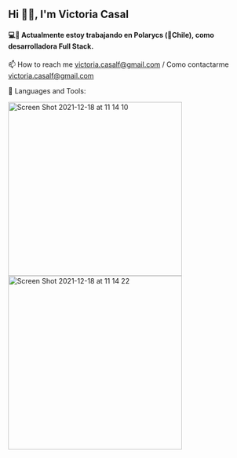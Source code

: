 <h2>Hi 👋🏼, I'm Victoria Casal</h2>

<h4>💻📲 Actualmente estoy trabajando en Polarycs (📍Chile), como desarrolladora Full Stack.</h4>

📫 How to reach me victoria.casalf@gmail.com / Como contactarme victoria.casalf@gmail.com

💬 Languages and Tools:

<a title="Js" href="https://developer.mozilla.org/en-US/docs/Web/JavaScript">
<img width="354" alt="Screen Shot 2021-12-18 at 11 14 10" src="https://encrypted-tbn0.gstatic.com/images?q=tbn:ANd9GcSNE0HLQ1I8Vg1GN-kHcZDV7bbJpVW3TlZa8A&usqp=CAU">
  </a>
<img width="354" alt="Screen Shot 2021-12-18 at 11 14 22" src="https://user-images.githubusercontent.com/78768949/147362143-5a2fe088-9512-494f-ba14-3a3f8e41dd05.png">
